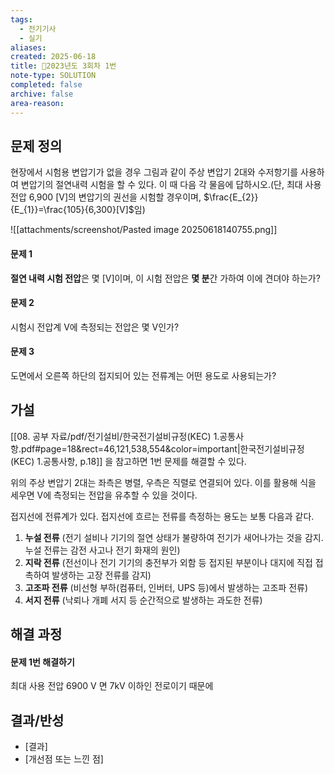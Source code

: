 ```yaml
---
tags:
  - 전기기사
  - 실기
aliases: 
created: 2025-06-18
title: 🔬2023년도 3회차 1번
note-type: SOLUTION
completed: false
archive: false
area-reason:
---
```



## 문제 정의
현장에서 시험용 변압기가 없을 경우 그림과 같이 주상 변압기 2대와 수저항기를 사용하여 변압기의 절연내력 시험을 할 수 있다. 이 때 다음 각 물음에 답하시오.(단, 최대 사용 전압 6,900 \[V]의 변압기의 권선을 시험할 경우이며, $\frac{E_{2}}{E_{1}}=\frac{105}{6,300}[V]$임)

![[attachments/screenshot/Pasted image 20250618140755.png]]
#### 문제 1
**절연 내력 시험 전압**은 몇 \[V]이며, 이 시험 전압은 **몇 분**간 가하여 이에 견뎌야 하는가?  

#### 문제 2
시험시 전압계 V에 측정되는 전압은 몇 V인가?

#### 문제 3
도면에서 오른쪽 하단의 접지되어 있는 전류계는 어떤 용도로 사용되는가?

## 가설
[[08. 공부 자료/pdf/전기설비/한국전기설비규정(KEC) 1.공통사항.pdf#page=18&rect=46,121,538,554&color=important|한국전기설비규정(KEC) 1.공통사항, p.18]] 을 참고하면 1번 문제를 해결할 수 있다.

위의 주상 변압기 2대는 좌측은 병렬, 우측은 직렬로 연결되어 있다. 이를 활용해 식을 세우면 V에 측정되는 전압을 유추할 수 있을 것이다.

접지선에 전류계가 있다. 접지선에 흐르는 전류를 측정하는 용도는 보통 다음과 같다.

1. **누설 전류** (전기 설비나 기기의 절연 상태가 불량하여 전기가 새어나가는 것을 감지. 누설 전류는 감전 사고나 전기 화재의 원인)
2. **지락 전류** (전선이나 전기 기기의 충전부가 외함 등 접지된 부분이나 대지에 직접 접촉하여 발생하는 고장 전류를 감지)
3. **고조파 전류** (비선형 부하(컴퓨터, 인버터, UPS 등)에서 발생하는 고조파 전류)
4. **서지 전류** (낙뢰나 개폐 서지 등 순간적으로 발생하는 과도한 전류)


## 해결 과정
#### 문제 1번 해결하기

최대 사용 전압 6900 V 면 7kV 이하인 전로이기 때문에

## 결과/반성
- [결과]
- [개선점 또는 느낀 점]
